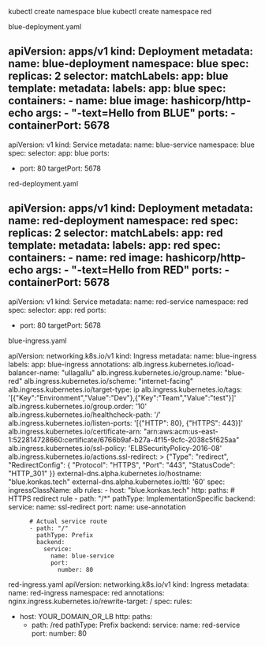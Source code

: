 kubectl create namespace blue
kubectl create namespace red

blue-deployment.yaml

apiVersion: apps/v1
kind: Deployment
metadata:
  name: blue-deployment
  namespace: blue
spec:
  replicas: 2
  selector:
    matchLabels:
      app: blue
  template:
    metadata:
      labels:
        app: blue
    spec:
      containers:
      - name: blue
        image: hashicorp/http-echo
        args:
        - "-text=Hello from BLUE"
        ports:
        - containerPort: 5678
---
apiVersion: v1
kind: Service
metadata:
  name: blue-service
  namespace: blue
spec:
  selector:
    app: blue
  ports:
  - port: 80
    targetPort: 5678


red-deployment.yaml

apiVersion: apps/v1
kind: Deployment
metadata:
  name: red-deployment
  namespace: red
spec:
  replicas: 2
  selector:
    matchLabels:
      app: red
  template:
    metadata:
      labels:
        app: red
    spec:
      containers:
      - name: red
        image: hashicorp/http-echo
        args:
        - "-text=Hello from RED"
        ports:
        - containerPort: 5678
---
apiVersion: v1
kind: Service
metadata:
  name: red-service
  namespace: red
spec:
  selector:
    app: red
  ports:
  - port: 80
    targetPort: 5678


blue-ingress.yaml

apiVersion: networking.k8s.io/v1
kind: Ingress
metadata:
  name: blue-ingress
  labels:
    app: blue-ingress
  annotations:
    alb.ingress.kubernetes.io/load-balancer-name: "ullagallu"
    alb.ingress.kubernetes.io/group.name: "blue-red"
    alb.ingress.kubernetes.io/scheme: "internet-facing"
    alb.ingress.kubernetes.io/target-type: ip
    alb.ingress.kubernetes.io/tags: '[{"Key":"Environment","Value":"Dev"},{"Key":"Team","Value":"test"}]'
    alb.ingress.kubernetes.io/group.order: '10'
    alb.ingress.kubernetes.io/healthcheck-path: '/'
    alb.ingress.kubernetes.io/listen-ports: '[{"HTTP": 80}, {"HTTPS": 443}]'
    alb.ingress.kubernetes.io/certificate-arn: "arn:aws:acm:us-east-1:522814728660:certificate/6766b9af-b27a-4f15-9cfc-2038c5f625aa"
    alb.ingress.kubernetes.io/ssl-policy: 'ELBSecurityPolicy-2016-08'
    alb.ingress.kubernetes.io/actions.ssl-redirect: >
      {"Type": "redirect", "RedirectConfig": { "Protocol": "HTTPS", "Port": "443", "StatusCode": "HTTP_301" }}
    external-dns.alpha.kubernetes.io/hostname: "blue.konkas.tech"
    external-dns.alpha.kubernetes.io/ttl: '60'
spec:
  ingressClassName: alb
  rules:
    - host: "blue.konkas.tech"
      http:
        paths:
          # HTTPS redirect rule
          - path: "/*"
            pathType: ImplementationSpecific
            backend:
              service:
                name: ssl-redirect
                port:
                  name: use-annotation

          # Actual service route
          - path: "/"
            pathType: Prefix
            backend:
              service:
                name: blue-service
                port:
                  number: 80


red-ingress.yaml
apiVersion: networking.k8s.io/v1
kind: Ingress
metadata:
  name: red-ingress
  namespace: red
  annotations:
    nginx.ingress.kubernetes.io/rewrite-target: /
spec:
  rules:
  - host: YOUR_DOMAIN_OR_LB
    http:
      paths:
      - path: /red
        pathType: Prefix
        backend:
          service:
            name: red-service
            port:
              number: 80
